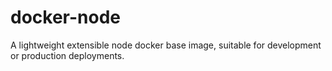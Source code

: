 # docker-node
A lightweight extensible node docker base image, suitable for development or production deployments.
